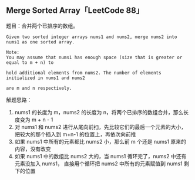 ## Merge Sorted Array「LeetCode 88」

题目：合并两个已排序的数组。

```
Given two sorted integer arrays nums1 and nums2, merge nums2 into nums1 as one sorted array.

Note:
You may assume that nums1 has enough space (size that is greater or equal to m + n) to 

hold additional elements from nums2. The number of elements initialized in nums1 and nums2

are m and n respectively.
```

解题思路：

1. nums1 的长度为 m，nums2 的长度为 n，将两个已排序的数组合并，那么长度变为 m + n - 1
2. 对 nums1 和 nums2 进行从尾向前扫，先比较它们的最后一个元素的大小，把较大的那个插入到 m+n-1 的位置上，再依次向前推
3. 如果 nums1 中所有的元素都比 nums2 小，那么前 m 个还是 nums1 原来的内容，没有改变
4. 如果 nums1 中的数组比 nums2 大的，当 nums1 循环完了，nums2 中还有元素没加入 nums1，
   直接用个循环把 nums2 中所有的元素赋值到 nums1 剩下的位置
